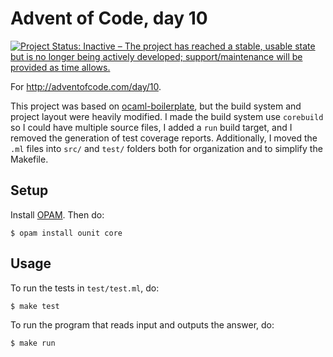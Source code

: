 # Advent of Code, day 10

[![Project Status: Inactive – The project has reached a stable, usable state but is no longer being actively developed; support/maintenance will be provided as time allows.](http://www.repostatus.org/badges/latest/inactive.svg)](http://www.repostatus.org/#inactive)

For http://adventofcode.com/day/10.

This project was based on [ocaml-boilerplate](https://github.com/yuanqing/ocaml-boilerplate), but the build system and project layout were heavily modified. I made the build system use `corebuild` so I could have multiple source files, I added a `run` build target, and I removed the generation of test coverage reports. Additionally, I moved the `.ml` files into `src/` and `test/` folders both for organization and to simplify the Makefile.

## Setup

Install [OPAM](https://opam.ocaml.org/doc/Install.html). Then do:

```
$ opam install ounit core
```

## Usage

To run the tests in `test/test.ml`, do:

```
$ make test
```

To run the program that reads input and outputs the answer, do:

```
$ make run
```
